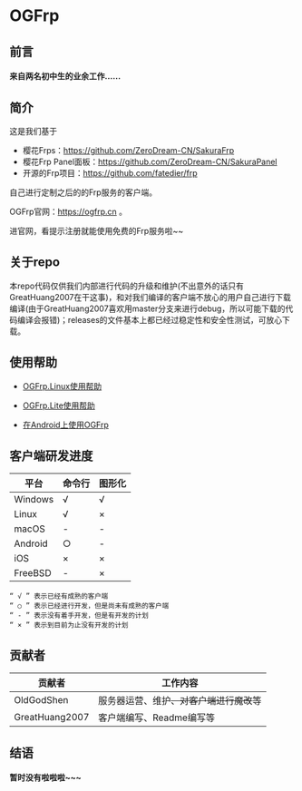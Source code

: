 # OGFrp

## 前言
#### 来自两名初中生的业余工作……
## 简介

这是我们基于
- 樱花Frps：https://github.com/ZeroDream-CN/SakuraFrp
- 樱花Frp Panel面板：https://github.com/ZeroDream-CN/SakuraPanel
- 开源的Frp项目：https://github.com/fatedier/frp

自己进行定制之后的的Frp服务的客户端。

OGFrp官网：https://ogfrp.cn 。

进官网，看提示注册就能使用免费的Frp服务啦~~
## 关于repo
本repo代码仅供我们内部进行代码的升级和维护(不出意外的话只有GreatHuang2007在干这事)，和对我们编译的客户端不放心的用户自己进行下载编译(由于GreatHuang2007喜欢用master分支来进行debug，所以可能下载的代码编译会报错)；releases的文件基本上都已经过稳定性和安全性测试，可放心下载。

## 使用帮助
- [OGFrp.Linux使用帮助](https://github.com/OldGodShen/OGFrp/blob/master/github/UseLinux.md#ogfrplinux%E4%BD%BF%E7%94%A8%E5%B8%AE%E5%8A%A9)

- [OGFrp.Lite使用帮助](https://github.com/OldGodShen/OGFrp/blob/master/github/UseLite.md#ogfrplite%E4%BD%BF%E7%94%A8%E5%B8%AE%E5%8A%A9)

- [在Android上使用OGFrp](https://github.com/OldGodShen/OGFrp/blob/master/github/RunOnAndroid.md#%E6%9C%89%E5%85%B3%E5%9C%A8android%E4%B8%8A%E4%BD%BF%E7%94%A8ogfrp)

## 客户端研发进度

平台 | 命令行 | 图形化
--- | --- | --- 
Windows | √ | √ 
Linux | √ | × 
macOS | - | - 
Android | ○ | -
iOS | × | ×
FreeBSD | - | ×

    “ √ ” 表示已经有成熟的客户端
    “ ○ ” 表示已经进行开发，但是尚未有成熟的客户端
    “ - ” 表示没有着手开发，但是有开发的计划
    “ × ” 表示到目前为止没有开发的计划

## 贡献者

贡献者 | 工作内容
--- | --- |
OldGodShen | 服务器运营、维护~~、对客户端进行魔改~~等
GreatHuang2007 | 客户端编写、Readme编写等

## 结语
#### 暂时没有啦啦啦~~~
